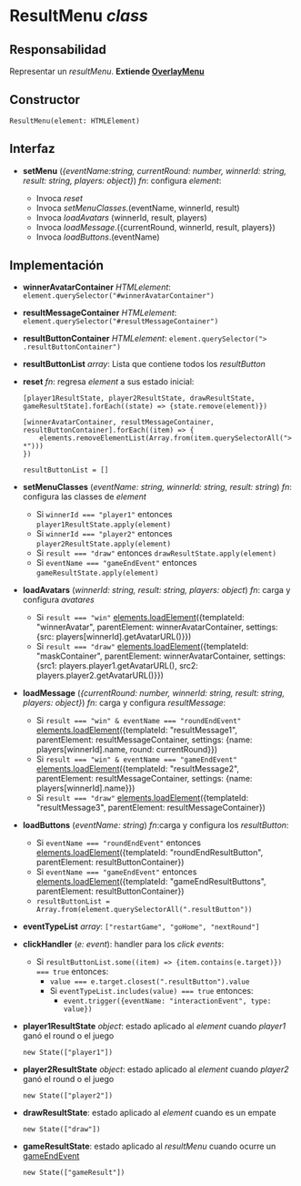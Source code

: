 # ResultMenu _class_

## Responsabilidad

Representar un _resultMenu_. **Extiende [OverlayMenu](./OverlayMenu.md)**

## Constructor

```
ResultMenu(element: HTMLElement)
```

## Interfaz

-   **setMenu** (_{eventName:string, currentRound: number, winnerId: string, result: string, players: object}_) _fn_: configura _element_:

    -   Invoca _reset_
    -   Invoca _setMenuClasses_.(eventName, winnerId, result)
    -   Invoca _loadAvatars_ (winnerId, result, players)
    -   Invoca _loadMessage_.({currentRound, winnerId, result, players})
    -   Invoca _loadButtons_.(eventName)

## Implementación

-   **winnerAvatarContainer** _HTMLelement_: `element.querySelector("#winnerAvatarContainer")`

-   **resultMessageContainer** _HTMLelement_: `element.querySelector("#resultMessageContainer")`

-   **resultButtonContainer** _HTMLelement_: `element.querySelector("> .resultButtonContainer")`

-   **resultButtonList** _array_: Lista que contiene todos los _resultButton_

-   **reset** _fn_: regresa _element_ a sus estado inicial:

    ```
    [player1ResultState, player2ResultState, drawResultState, gameResultState].forEach((state) => {state.remove(element)})

    [winnerAvatarContainer, resultMessageContainer, resultButtonContainer].forEach((item) => {
        elements.removeElementList(Array.from(item.querySelectorAll("> *")))
    })

    resultButtonList = []
    ```

-   **setMenuClasses** (_eventName: string, winnerId: string, result: string_) _fn_: configura las classes de _element_

    -   Si `winnerId === "player1"` entonces `player1ResultState.apply(element)`
    -   Si `winnerId === "player2"` entonces `player2ResultState.apply(element)`
    -   Si `result === "draw"` entonces `drawResultState.apply(element)`
    -   Si `eventName === "gameEndEvent"` entonces `gameResultState.apply(element)`

-   **loadAvatars** (_winnerId: string, result: string, players: object_) _fn_: carga y configura _avatares_

    -   Si `result === "win"` [elements.loadElement](./elements.md#interfaz)({templateId: "winnerAvatar", parentElement: winnerAvatarContainer, settings: {src: players[winnerId].getAvatarURL()}})
    -   Si `result === "draw"` [elements.loadElement](./elements.md#interfaz)({templateId: "maskContainer", parentElement: winnerAvatarContainer, settings: {src1: players.player1.getAvatarURL(), src2: players.player2.getAvatarURL()}})

-   **loadMessage** (_{currentRound: number, winnerId: string, result: string, players: object}_) _fn_: carga y configura _resultMessage_:

    -   Si `result === "win" & eventName === "roundEndEvent"` [elements.loadElement](./elements.md#interfaz)({templateId: "resultMessage1", parentElement: resultMessageContainer, settings: {name: players[winnerId].name, round: currentRound}})
    -   Si `result === "win" & eventName === "gameEndEvent"` [elements.loadElement](./elements.md#interfaz)({templateId: "resultMessage2", parentElement: resultMessageContainer, settings: {name: players[winnerId].name}})
    -   Si `result === "draw"` [elements.loadElement](./elements.md#interfaz)({templateId: "resultMessage3", parentElement: resultMessageContainer})

-   **loadButtons** (_eventName: string_) _fn_:carga y configura los _resultButton_:

    -   Si `eventName === "roundEndEvent"` entonces [elements.loadElement](./elements.md#interfaz)({templateId: "roundEndResultButton", parentElement: resultButtonContainer})
    -   Si `eventName === "gameEndEvent"` entonces [elements.loadElement](./elements.md#interfaz)({templateId: "gameEndResultButtons", parentElement: resultButtonContainer})
    -   `resultButtonList = Array.from(element.querySelectorAll(".resultButton"))`

-   **eventTypeList** _array_: `["restartGame", "goHome", "nextRound"]`

-   **clickHandler** (_e: event_): handler para los _click events_:

    -   Si `resultButtonList.some((item) => {item.contains(e.target)}) === true` entonces:
        -   `value === e.target.closest(".resultButton").value`
        -   Si `eventTypeList.includes(value) === true` entonces:
            -   `event.trigger({eventName: "interactionEvent", type: value})`

-   **player1ResultState** _object_: estado aplicado al _element_ cuando _player1_ ganó el round o el juego

    ```
    new State(["player1"])
    ```

-   **player2ResultState** _object_: estado aplicado al _element_ cuando _player2_ ganó el round o el juego

    ```
    new State(["player2"])
    ```

-   **drawResultState**: estado aplicado al _element_ cuando es un empate

    ```
    new State(["draw"])
    ```

-   **gameResultState**: estado aplicado al _resultMenu_ cuando ocurre un [gameEndEvent](../../game/game.md#eventos)

    ```
    new State(["gameResult"])
    ```
